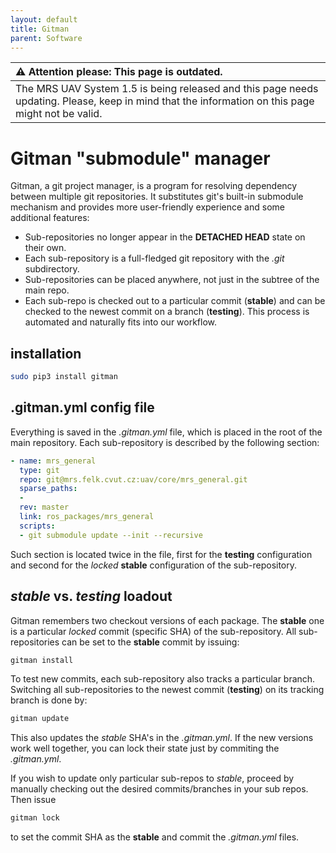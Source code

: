 ```yaml
---
layout: default
title: Gitman
parent: Software
---
```


| :warning: **Attention please: This page is outdated.**                                                                                           |
| :---                                                                                                                                             |
| The MRS UAV System 1.5 is being released and this page needs updating. Please, keep in mind that the information on this page might not be valid. |

# Gitman "submodule" manager

Gitman, a git project manager, is a program for resolving dependency between multiple git repositories.
It substitutes git's built-in submodule mechanism and provides more user-friendly experience and some additional features:

  * Sub-repositories no longer appear in the **DETACHED HEAD** state on their own.
  * Each sub-repository is a full-fledged git repository with the *.git* subdirectory.
  * Sub-repositories can be placed anywhere, not just in the subtree of the main repo.
  * Each sub-repo is checked out to a particular commit (**stable**) and can be checked to the newest commit on a branch (**testing**). This process is automated and naturally fits into our workflow.

## installation

```bash
sudo pip3 install gitman
```

## .gitman.yml config file

Everything is saved in the *.gitman.yml* file, which is placed in the root of the main repository.
Each sub-repository is described by the following section:
```yml
- name: mrs_general
  type: git
  repo: git@mrs.felk.cvut.cz:uav/core/mrs_general.git
  sparse_paths:
  -
  rev: master
  link: ros_packages/mrs_general
  scripts:
  - git submodule update --init --recursive
```
Such section is located twice in the file, first for the **testing** configuration and second for the *locked* **stable** configuration of the sub-repository.

## *stable* vs. *testing* loadout

Gitman remembers two checkout versions of each package. The **stable** one is a particular *locked* commit (specific SHA) of the sub-repository.
All sub-repositories can be set to the **stable** commit by issuing:
```bash
gitman install
```

To test new commits, each sub-repository also tracks a particular branch.
Switching all sub-repositories to the newest commit (**testing**) on its tracking branch is done by:
```bash
gitman update
```
This also updates the *stable* SHA's in the *.gitman.yml*.
If the new versions work well together, you can lock their state just by commiting the *.gitman.yml*.

If you wish to update only particular sub-repos to *stable*, proceed by manually checking out the desired commits/branches in your sub repos.
Then issue
```bash
gitman lock
```
to set the commit SHA as the **stable** and commit the *.gitman.yml* files.
